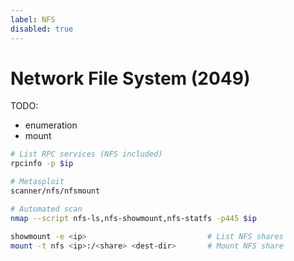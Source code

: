 ```yaml
---
label: NFS
disabled: true
---
```


# Network File System (2049)

TODO:

- enumeration
- mount

```bash
# List RPC services (NFS included)
rpcinfo -p $ip

# Metasploit
scanner/nfs/nfsmount

# Automated scan
nmap --script nfs-ls,nfs-showmount,nfs-statfs -p445 $ip

showmount -e <ip>                           # List NFS shares
mount -t nfs <ip>:/<share> <dest-dir>       # Mount NFS share
```
